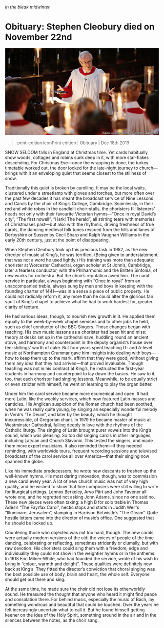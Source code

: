 ###### In the bleak midwinter

# Obituary: Stephen Cleobury died on November 22nd 

![image](images/20191221_OBP001_0.jpg) 

> print-edition iconPrint edition | Obituary | Dec 18th 2019 

SNOW SELDOM falls in England at Christmas time. Yet cards habitually show woods, cottages and robins sunk deep in it, with more star-flakes descending. For Christmas Eve—once the wrapping is done, the turkey timetable worked out, the door locked for the late-night journey to church—brings with it an enveloping quiet that seems closest to the stillness of snow. 

Traditionally this quiet is broken by carolling. It may be the local waits, clustered under a streetlamp with gloves and torches, but more often over the past few decades it has meant the broadcast service of Nine Lessons and Carols by the choir of King’s College, Cambridge. Seamlessly, in their red and white robes in the candlelit choir-stalls, the choristers fill listeners’ heads not only with their favourite Victorian hymns—“Once in royal David’s city”, “The first nowell”, “Hark! The herald”, all stirring tears with memories of Christmases past—but also with the rhythmic, driving freshness of true carols, the dancing medieval folk tunes rescued from the hills and lanes of Derbyshire or Sussex by Cecil Sharp and Ralph Vaughan Williams in the early 20th century, just at the point of disappearing. 

When Stephen Cleobury took up this precious task in 1982, as the new director of music at King’s, he was terrified. (Being given to understatement, that was not a word he used lightly.) His training was more than adequate: chorister at Worcester Cathedral, organ scholar at St John’s, Cambridge, later a fearless conductor, with the Philharmonic and the Britten Sinfonia, of new works for orchestra. But the choir’s reputation awed him. The carol service in particular, always beginning with “Once in royal” from an unaccompanied treble, always sung by men and boys in keeping with the founding charter of 1441—was in a sense a piece of public property. He could not radically reform it, any more than he could alter the glorious fan vault of King’s chapel to achieve what he had to work hardest for, greater clarity of texture. 

He had various ideas, though, to nourish new growth in it. He applied them equally to the week-by-week chapel services and to other jobs he held, such as chief conductor of the BBC Singers. Those changes began with teaching. His own music lessons as a chorister had been hit and miss: theory at desks set up in the cathedral nave, huddling round an ancient stove, and harmony and counterpoint in the deputy organist’s house over ten-shillings’ worth of cake. But four years spent teaching O- and A-level music at Northampton Grammar gave him insights into dealing with boys—how to keep them up to the mark, affirm that they were good, without giving them any idea that they had arrived—that proved invaluable. Though teaching was not in his contract at King’s, he instructed the first-year students in harmony and counterpoint to lay down the basics. He saw to it, too, that each chorister had singing lessons. Meanwhile, to be equally strict or even stricter with himself, he went on learning to play the organ better. 

Under him the carol service became more ecumenical and open. It had more Latin, like the weekly services, which now featured Latin masses and canticles. His Anglican suspicion of the Roman church had been soothed, when he was really quite young, by singing an especially wonderful melody in Verdi’s “Te Deum”, and later by the beauty, which he thought inexpressible, of Gregorian chant. In 1979 he became master of music at Westminster Cathedral, falling deeply in love with the rhythms of the Catholic liturgy. The singing of Latin brought purer vowels into the King’s sound, which was pleasing. So too did singing carols in other languages, including Latvian and Church Slavonic. This tested the singers, and made them more expert musicians. It also reminded them—if they needed reminding, with worldwide tours, frequent recording sessions and televised broadcasts of the carol service all over America—that their singing now spanned the globe. 

Like his immediate predecessors, he wrote new descants to freshen up the well-known hymns. His most daring innovation, though, was to commission a new carol every year. A lot of new church music was not of very high quality, and he wished to show that fine composers were still willing to write for liturgical settings. Lennox Berkeley, Arvo Pärt and John Tavener all wrote one, and he regretted not asking John Adams, since no one said no. These new pieces were often taxing: a high B for solo treble in Thomas Adès’s “The Fayrfax Carol”, hectic stops and starts in Judith Weir’s “Illuminare, Jerusalem”, stamping in Harrison Birtwistle’s “The Gleam”. Quite hostile letters came into the director of music’s office. One suggested that he should be locked up. 

Countering those who objected was not too hard, though. The new carols were actually modern versions of the old: the voices of people of the time dancing, celebrating or reflecting, sometimes stridently or clumsily, but with raw devotion. His choristers could sing them with a freedom, edge and individuality they could not show in the weightier hymns or in the anthems. In 1918 Eric Milner-White, who had founded the service, wrote of his wish to bring in “colour, warmth and delight”. These qualities were definitely now back at King’s. They fitted the director’s conviction that choral singing was the best possible use of body, brain and heart, the whole self. Everyone should get out there and sing. 

At the same time, he made sure the choir did not lose its otherworldly sound. He treasured the thought that anyone who heard it might find peace and consolation there. For behind music, especially the music of Bach, lay something wondrous and beautiful that could be touched. Over the years he felt increasingly uncertain what to call it. But he found himself getting keener on the idea of the Holy Spirit, something around in the air and in the silences between the notes, as the choir sang. 

